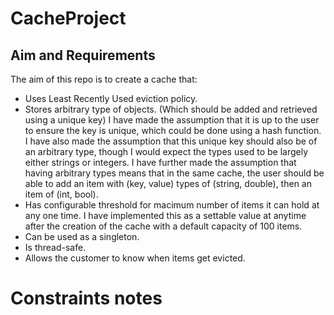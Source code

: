# CacheProject
## Aim and Requirements
The aim of this repo is to create a cache that:
- Uses Least Recently Used eviction policy.
- Stores arbitrary type of objects. (Which should be added and retrieved using a unique key)
    I have made the assumption that it is up to the user to ensure the key is unique, which could be done using a        hash function.
    I have also made the assumption that this unique key should also be of an arbitrary type, though I would
      expect the types used to be largely either strings or integers.
    I have further made the assumption that having arbitrary types means that in the same cache, the user should
      be able to add an item with (key, value) types of (string, double), then an item of (int, bool).
- Has configurable threshold for macimum number of items it can hold at any one time.
    I have implemented this as a settable value at anytime after the creation of the cache with a default
      capacity of 100 items.
- Can be used as a singleton.
- Is thread-safe.
- Allows the customer to know when items get evicted.

# Constraints notes
